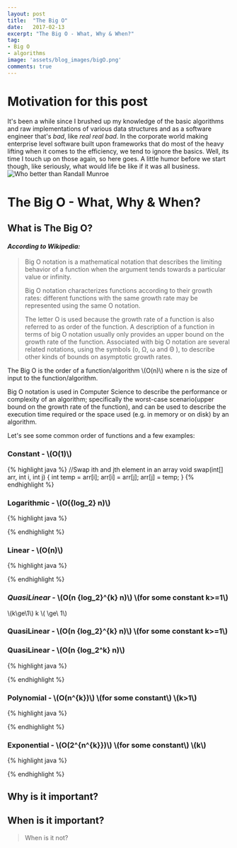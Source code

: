 ```yaml
---
layout: post
title:  "The Big O"
date:   2017-02-13
excerpt: "The Big O - What, Why & When?"
tag:
- Big O
- algorithms
image: 'assets/blog_images/bigO.png'
comments: true
---
```


# Motivation for this post
It's been a while since I brushed up my knowledge of the basic algorithms and raw implementations of various data structures and as a software engineer that's *bad*, like *real real bad*.
In the corporate world making enterprise level software built upon frameworks that do most of the heavy lifting when it comes to the efficiency, we tend to ignore the basics. Well, its time I touch up on those again, so here goes.
A little humor before we start though, like seriously, what would life be like if it was all business.
![Who better than Randall Munroe](http://imgs.xkcd.com/comics/1337_part_2.png)


# The Big O - What, Why & When?

## What is The Big O?

#### *According to Wikipedia:*

> Big O notation is a mathematical notation that describes the limiting behavior of a function when the argument tends towards a particular value or infinity.
>
> Big O notation characterizes functions according to their growth rates: different functions with the same growth rate may be represented using the same O notation.
>
> The letter O is used because the growth rate of a function is also referred to as order of the function. A description of a function in terms of big O notation usually only provides an upper bound on the growth rate of the function. Associated with big O notation are several related notations, using the symbols \(o, Ω, ω and  Θ \), to describe other kinds of bounds on asymptotic growth rates.

The Big O is the order of a function/algorithm \\(O(n)\\) where n is the size of input to the function/algorithm.

Big O notation is used in Computer Science to describe the performance or complexity of an algorithm; specifically the worst-case scenario(upper bound on the growth rate of the function), and can be used to describe the execution time required or the space used (e.g. in memory or on disk) by an algorithm.

Let's see some common order of functions and a few examples:

### Constant - \\(O(1)\\)

{% highlight java %}
//Swap ith and jth element in an array
void swap(int[] arr, int i, int j)
{
  int temp = arr[i];
  arr[i] = arr[j];
  arr[j] = temp;
}
{% endhighlight %}

### Logarithmic - \\(O({log_2} n)\\) 

{% highlight java %}

{% endhighlight %}

### Linear - \\(O(n)\\)

{% highlight java %}

{% endhighlight %}

### *QuasiLinear* - \\(O(n {log_2}^{k} n)\\) \\(for some constant k>=1\\)

\\(k\ge\1\\)
k \\( \ge\ 1\\)
### QuasiLinear - \\(O(n {log_2}^{k} n)\\) \\(for some constant k>=1\\)
### QuasiLinear - \\(O(n {log_2^k} n)\\)

{% highlight java %}

{% endhighlight %}

### Polynomial - \\(O(n^{k})\\) \\(for some constant\\) \\(k>1\\)

{% highlight java %}

{% endhighlight %}

### Exponential - \\(O(2^{n^{k}})\\) \\(for some constant\\) \\(k\\)

{% highlight java %}

{% endhighlight %}



## Why is it important?


## When is it important?
>  When is it not?
